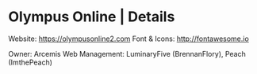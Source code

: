 # Olympus Online | Details
Website: https://olympusonline2.com
Font & Icons: http://fontawesome.io

Owner: Arcemis
Web Management: LuminaryFive (BrennanFlory), Peach (ImthePeach)